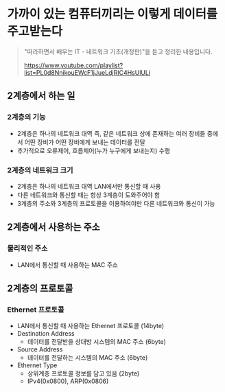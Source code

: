# 가까이 있는 컴퓨터끼리는 이렇게 데이터를 주고받는다

> "따라하면서 배우는 IT - 네트워크 기초(개정판)"을 듣고 정리한 내용입니다.
>
> https://www.youtube.com/playlist?list=PL0d8NnikouEWcF1jJueLdjRIC4HsUlULi

## 2계층에서 하는 일
### 2계층의 기능
- 2계층은 하나의 네트워크 대역 즉, 같은 네트워크 상에 존재하는 여러 장비들 중에서 어떤 장비가 어떤 장비에게 보내는 데이터를 전달
- 추가적으로 오류제어, 흐름제어(누가 누구에게 보내는지) 수행

### 2계층의 네트워크 크기
- 2계층은 하나의 네트워크 대역 LAN에서만 통신할 때 사용
- 다른 네트워크와 통신할 때는 항상 3계층이 도와주어야 함
- 3계층의 주소와 3계층의 프로토콜을 이용하여야만 다른 네트워크와 통신이 가능

## 2계층에서 사용하는 주소
### 물리적인 주소
- LAN에서 통신할 때 사용하는 MAC 주소

## 2계층의 프로토콜
### Ethernet 프로토콜
- LAN에서 통신할 때 사용하는 Ethernet 프로토콜 (14byte)
- Destination Address
    - 데이터를 전달받을 상대방 시스템의 MAC 주소 (6byte)
- Source Address
    - 데이터를 전달하는 시스템의 MAC 주소 (6byte)
- Ethernet Type
    - 상위계층 프로토콜 정보를 담고 있음 (2byte)
    - IPv4(0x0800), ARP(0x0806)
